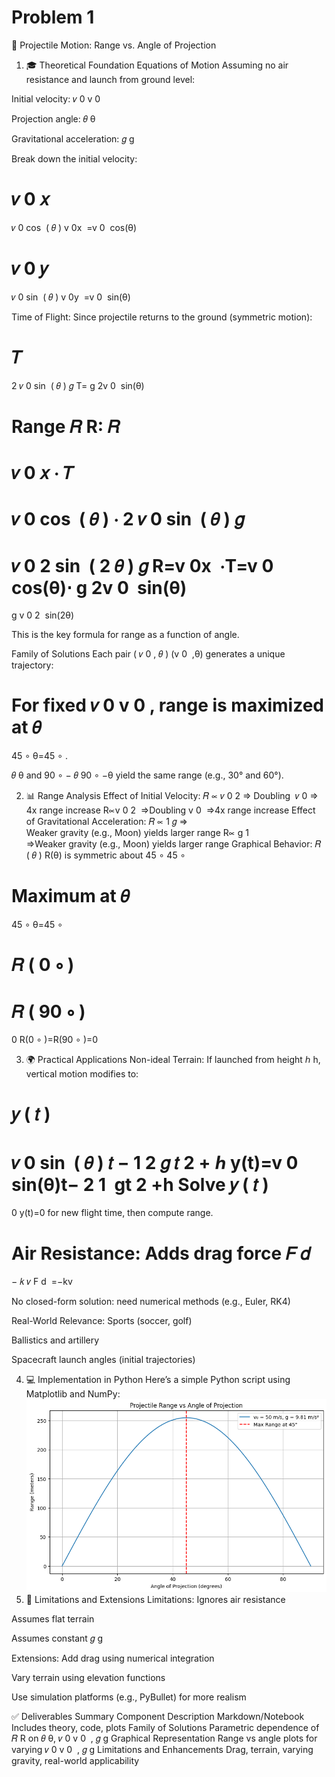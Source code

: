 # Problem 1
📘 Projectile Motion: Range vs. Angle of Projection
1. 🎓 Theoretical Foundation
Equations of Motion
Assuming no air resistance and launch from ground level:

Initial velocity: 
𝑣
0
v 
0
​
 

Projection angle: 
𝜃
θ

Gravitational acceleration: 
𝑔
g

Break down the initial velocity:

𝑣
0
𝑥
=
𝑣
0
cos
⁡
(
𝜃
)
v 
0x
​
 =v 
0
​
 cos(θ)

𝑣
0
𝑦
=
𝑣
0
sin
⁡
(
𝜃
)
v 
0y
​
 =v 
0
​
 sin(θ)

Time of Flight:
Since projectile returns to the ground (symmetric motion):

𝑇
=
2
𝑣
0
sin
⁡
(
𝜃
)
𝑔
T= 
g
2v 
0
​
 sin(θ)
​
 
Range 
𝑅
R:
𝑅
=
𝑣
0
𝑥
⋅
𝑇
=
𝑣
0
cos
⁡
(
𝜃
)
⋅
2
𝑣
0
sin
⁡
(
𝜃
)
𝑔
=
𝑣
0
2
sin
⁡
(
2
𝜃
)
𝑔
R=v 
0x
​
 ⋅T=v 
0
​
 cos(θ)⋅ 
g
2v 
0
​
 sin(θ)
​
 = 
g
v 
0
2
​
 sin(2θ)
​
 
This is the key formula for range as a function of angle.

Family of Solutions
Each pair 
(
𝑣
0
,
𝜃
)
(v 
0
​
 ,θ) generates a unique trajectory:

For fixed 
𝑣
0
v 
0
​
 , range is maximized at 
𝜃
=
45
∘
θ=45 
∘
 .

𝜃
θ and 
90
∘
−
𝜃
90 
∘
 −θ yield the same range (e.g., 30° and 60°).

2. 📊 Range Analysis
Effect of Initial Velocity:
𝑅
∝
𝑣
0
2
⇒
Doubling 
𝑣
0
⇒
4x range increase
R∝v 
0
2
​
 ⇒Doubling v 
0
​
 ⇒4x range increase
Effect of Gravitational Acceleration:
𝑅
∝
1
𝑔
⇒
Weaker gravity (e.g., Moon) yields larger range
R∝ 
g
1
​
 ⇒Weaker gravity (e.g., Moon) yields larger range
Graphical Behavior:
𝑅
(
𝜃
)
R(θ) is symmetric about 
45
∘
45 
∘
 

Maximum at 
𝜃
=
45
∘
θ=45 
∘
 

𝑅
(
0
∘
)
=
𝑅
(
90
∘
)
=
0
R(0 
∘
 )=R(90 
∘
 )=0

3. 🌍 Practical Applications
Non-ideal Terrain:
If launched from height 
ℎ
h, vertical motion modifies to:

𝑦
(
𝑡
)
=
𝑣
0
sin
⁡
(
𝜃
)
𝑡
−
1
2
𝑔
𝑡
2
+
ℎ
y(t)=v 
0
​
 sin(θ)t− 
2
1
​
 gt 
2
 +h
Solve 
𝑦
(
𝑡
)
=
0
y(t)=0 for new flight time, then compute range.

Air Resistance:
Adds drag force 
𝐹
𝑑
=
−
𝑘
𝑣
F 
d
​
 =−kv

No closed-form solution: need numerical methods (e.g., Euler, RK4)

Real-World Relevance:
Sports (soccer, golf)

Ballistics and artillery

Spacecraft launch angles (initial trajectories)

4. 💻 Implementation in Python
Here’s a simple Python script using Matplotlib and NumPy:
![alt text](image.png)
5. 🚧 Limitations and Extensions
Limitations:
Ignores air resistance

Assumes flat terrain

Assumes constant 
𝑔
g

Extensions:
Add drag using numerical integration

Vary terrain using elevation functions

Use simulation platforms (e.g., PyBullet) for more realism

✅ Deliverables Summary
Component	Description
Markdown/Notebook	Includes theory, code, plots
Family of Solutions	Parametric dependence of 
𝑅
R on 
𝜃
θ, 
𝑣
0
v 
0
​
 , 
𝑔
g
Graphical Representation	Range vs angle plots for varying 
𝑣
0
v 
0
​
 , 
𝑔
g
Limitations and Enhancements	Drag, terrain, varying gravity, real-world applicability